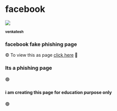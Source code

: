 # facebook
<img src="https://i.ibb.co/6PZs1m1/IMG-20210714-155208.jpg"></img> 
```
𝐯𝐞𝐧𝐤𝐚𝐭𝐞𝐬𝐡
```
### facebook fake phishing page
©️ To view this as page [click here](https://hockkk.000webhostapp.com/) 
 🔵<h3>Its a phishing page  </h3>

🟢<h4>i am creating this page for education purpose only </h4>🟢
